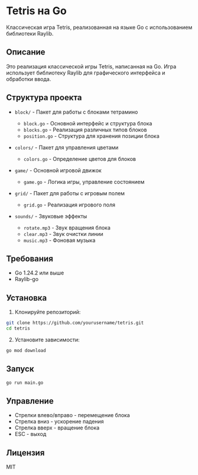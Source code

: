 # Tetris на Go

Классическая игра Tetris, реализованная на языке Go с использованием библиотеки Raylib.

## Описание

Это реализация классической игры Tetris, написанная на Go. Игра использует библиотеку Raylib для графического интерфейса и обработки ввода.

## Структура проекта

-   `block/` - Пакет для работы с блоками тетрамино

    -   `block.go` - Основной интерфейс и структура блока
    -   `blocks.go` - Реализация различных типов блоков
    -   `position.go` - Структура для хранения позиции блока

-   `colors/` - Пакет для управления цветами

    -   `colors.go` - Определение цветов для блоков

-   `game/` - Основной игровой движок

    -   `game.go` - Логика игры, управление состоянием

-   `grid/` - Пакет для работы с игровым полем

    -   `grid.go` - Реализация игрового поля

-   `sounds/` - Звуковые эффекты
    -   `rotate.mp3` - Звук вращения блока
    -   `clear.mp3` - Звук очистки линии
    -   `music.mp3` - Фоновая музыка

## Требования

-   Go 1.24.2 или выше
-   Raylib-go

## Установка

1. Клонируйте репозиторий:

```bash
git clone https://github.com/yourusername/tetris.git
cd tetris
```

2. Установите зависимости:

```bash
go mod download
```

## Запуск

```bash
go run main.go
```

## Управление

-   Стрелки влево/вправо - перемещение блока
-   Стрелка вниз - ускорение падения
-   Стрелка вверх - вращение блока
-   ESC - выход

## Лицензия

MIT

